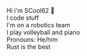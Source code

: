 Hi i'm SCool62 👋  
I code stuff  
I'm on a robotics team   
I play volleyball and piano  
Pronouns: He/him  
Rust is the best

<!---
SCool62/SCool62 is a ✨ special ✨ repository because its `README.md` (this file) appears on your GitHub profile.
You can click the Preview link to take a look at your changes.
--->
